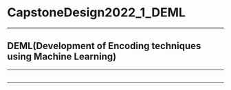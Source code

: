 # CapstoneDesign2022_1_DEML
---------
## DEML(Development of Encoding techniques using Machine Learning)
------------

##  
 

 ----------------
 
